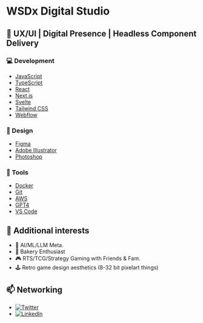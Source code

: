 # WSDx Digital Studio

## 🚀 UX/UI | Digital Presence | Headless Component Delivery

### 💻 Development

- [JavaScript](https://www.javascript.com/)
- [TypeScript](https://www.typescriptlang.org/)
- [React](https://reactjs.org/)
- [Next.js](https://nextjs.org/)
- [Svelte](https://svelte.dev/)
- [Tailwind CSS](https://tailwindcss.com/)
- [Webflow](https://webflow.com/)

### 🎨 Design

- [Figma](https://www.figma.com/)
- [Adobe Illustrator](https://www.adobe.com/products/illustrator.html)
- [Photoshop](https://www.adobe.com/products/photoshop.html)

### 🐳 Tools

- [Docker](https://www.docker.com/)
- [Git](https://git-scm.com/)
- [AWS](https://aws.amazon.com/)
- [GPT4](https://openai.com/)
- [VS Code](https://code.visualstudio.com/)

## 🎯 Additional interests

- 🌱 AI/ML/LLM Meta.
- 🧁 Bakery Enthusiast
- 🎮 RTS/TCG/Strategy Gaming with Friends & Fam.
- 🕹 Retro game design aesthetics (8-32 bit pixelart things)

## 📫 Networking

- [![Twitter](https://img.shields.io/badge/-black?style=flat&logo=twitter&logoColor=white&labelColor=black)](https://twitter.com/roody_ws)
- [![LinkedIn](https://img.shields.io/badge/-black?style=flat&logo=linkedin&logoColor=white&labelColor=black)](https://www.linkedin.com/in/adam-rood-47362865/)
